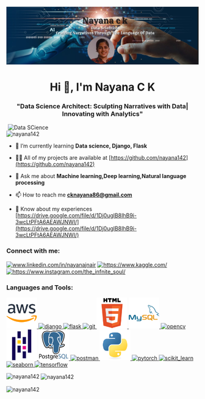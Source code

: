 ![logo](https://github.com/nayana142/nayana142/blob/main/BANNER.png)
<h1 align="center">Hi 👋, I'm Nayana C K</h1>
<h3 align="center"> "Data Science Architect: Sculpting Narratives with Data| Innovating with Analytics" </h3>

<img align="right" alt="Data SCience" width="500" src="https://i.makeagif.com/media/4-05-2022/FvBVst.gif">

<p align="left"> <img src="https://komarev.com/ghpvc/?username=nayana142&label=Profile%20views&color=0e75b6&style=flat" alt="nayana142" /> </p>

- 🌱 I’m currently learning **Data science, Django, Flask**

- 👨‍💻 All of my projects are available at [https://github.com/nayana142](https://github.com/nayana142)

- 💬 Ask me about **Machine learning,Deep learning,Natural language processing**

- 📫 How to reach me **cknayana86@gmail.com**

- 📄 Know about my experiences [https://drive.google.com/file/d/1Dj0uglB8IhB9i-3wcLtPFtA6AEAWJNWI/](https://drive.google.com/file/d/1Dj0uglB8IhB9i-3wcLtPFtA6AEAWJNWI/)

<h3 align="left">Connect with me:</h3>
<p align="left">
<a href="https://linkedin.com/in/www.linkedin.com/in/nayanajnair" target="blank"><img align="center" src="https://raw.githubusercontent.com/rahuldkjain/github-profile-readme-generator/master/src/images/icons/Social/linked-in-alt.svg" alt="www.linkedin.com/in/nayanajnair" height="30" width="40" /></a>
<a href="https://kaggle.com/https://www.kaggle.com/" target="blank"><img align="center" src="https://raw.githubusercontent.com/rahuldkjain/github-profile-readme-generator/master/src/images/icons/Social/kaggle.svg" alt="https://www.kaggle.com/" height="30" width="40" /></a>
<a href="https://instagram.com/https://www.instagram.com/the_infnite_soul/" target="blank"><img align="center" src="https://raw.githubusercontent.com/rahuldkjain/github-profile-readme-generator/master/src/images/icons/Social/instagram.svg" alt="https://www.instagram.com/the_infnite_soul/" height="30" width="40" /></a>
</p>

<h3 align="left">Languages and Tools:</h3>
<p align="left"> <a href="https://aws.amazon.com" target="_blank" rel="noreferrer"> <img src="https://raw.githubusercontent.com/devicons/devicon/master/icons/amazonwebservices/amazonwebservices-original-wordmark.svg" alt="aws" width="80" height="80"/> </a> <a href="https://www.djangoproject.com/" target="_blank" rel="noreferrer"> <img src="https://cdn.worldvectorlogo.com/logos/django.svg" alt="django" width="80" height="80"/> </a> <a href="https://flask.palletsprojects.com/" target="_blank" rel="noreferrer"> <img src="https://encrypted-tbn0.gstatic.com/images?q=tbn:ANd9GcTuYjUrLNXZ9t4eL97fjo93C9NBCFxixJGoBA&s" alt="flask" width="80" height="80"/> </a> <a href="https://git-scm.com/" target="_blank" rel="noreferrer"> <img src="https://www.vectorlogo.zone/logos/git-scm/git-scm-icon.svg" alt="git" width="80" height="80"/> </a> <a href="https://www.w3.org/html/" target="_blank" rel="noreferrer"> <img src="https://raw.githubusercontent.com/devicons/devicon/master/icons/html5/html5-original-wordmark.svg" alt="html5" width="80" height="80"/> </a> <a href="https://www.mysql.com/" target="_blank" rel="noreferrer"> <img src="https://raw.githubusercontent.com/devicons/devicon/master/icons/mysql/mysql-original-wordmark.svg" alt="mysql" width="80" height="80"/> </a> <a href="https://opencv.org/" target="_blank" rel="noreferrer"> <img src="https://www.vectorlogo.zone/logos/opencv/opencv-icon.svg" alt="opencv" width="80" height="80"/> </a> <a href="https://pandas.pydata.org/" target="_blank" rel="noreferrer"> <img src="https://raw.githubusercontent.com/devicons/devicon/2ae2a900d2f041da66e950e4d48052658d850630/icons/pandas/pandas-original.svg" alt="pandas" width="80" height="80"/> </a> <a href="https://www.postgresql.org" target="_blank" rel="noreferrer"> <img src="https://raw.githubusercontent.com/devicons/devicon/master/icons/postgresql/postgresql-original-wordmark.svg" alt="postgresql" width="80" height="80"/> </a> <a href="https://postman.com" target="_blank" rel="noreferrer"> <img src="https://www.vectorlogo.zone/logos/getpostman/getpostman-icon.svg" alt="postman" width="80" height="80"/> </a> <a href="https://www.python.org" target="_blank" rel="noreferrer"> <img src="https://raw.githubusercontent.com/devicons/devicon/master/icons/python/python-original.svg" alt="python" width="80" height="80"/> </a> <a href="https://pytorch.org/" target="_blank" rel="noreferrer"> <img src="https://www.vectorlogo.zone/logos/pytorch/pytorch-icon.svg" alt="pytorch" width="80" height="80"/> </a> <a href="https://scikit-learn.org/" target="_blank" rel="noreferrer"> <img src="https://upload.wikimedia.org/wikipedia/commons/0/05/Scikit_learn_logo_small.svg" alt="scikit_learn" width="80" height="80"/> </a> <a href="https://seaborn.pydata.org/" target="_blank" rel="noreferrer"> <img src="https://seaborn.pydata.org/_images/logo-mark-lightbg.svg" alt="seaborn" width="80" height="80"/> </a> <a href="https://www.tensorflow.org" target="_blank" rel="noreferrer"> <img src="https://www.vectorlogo.zone/logos/tensorflow/tensorflow-icon.svg" alt="tensorflow" width="80" height="80"/> </a> </p>

<p><img align="left" src="https://github-readme-stats.vercel.app/api/top-langs?username=nayana142&show_icons=true&locale=en&layout=compact" alt="nayana142" /></p>

<p>&nbsp;<img align="center" src="https://github-readme-stats.vercel.app/api?username=nayana142&show_icons=true&locale=en" alt="nayana142" /></p>

<p><img align="center" src="https://github-readme-streak-stats.herokuapp.com/?user=nayana142&" alt="nayana142" /></p>

